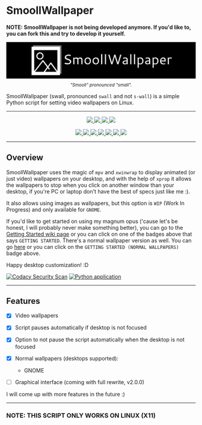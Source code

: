 # SmoollWallpaper

**NOTE: SmoollWallpaper is not being developed anymore. If you'd like to, you can fork this and try to develop it yourself.**

<p align="center">
	<img src="./assets/swlogo.png" />
	<sub><i>"Smooll" pronounced "small".</i></sub>
</p>

SmoollWallpaper (swall, pronounced `swall` and not `s-wall`) is a simple Python script for setting video wallpapers on Linux.

***

<p align="center">
	<a href="https://www.github.com/reallySmooll/smoollwallpaper/releases/tag/v1.3.0" alt="Version">
		<img src="https://img.shields.io/badge/VERSION-1.3.0-pink?style=for-the-badge" />
	</a>
	<a href="https://www.github.com/reallySmooll/smoollwallpaper/issues/" alt="Issues">
		<img src="https://img.shields.io/github/issues/reallySmooll/smoollwallpaper?style=for-the-badge&color=brightgreen" />
	</a>
	<a href="https://www.github.com/reallySmooll/smoollwallpaper/pulls" alt="Pull Request">
		<img src="https://img.shields.io/github/issues-pr/reallySmooll/smoollwallpaper?style=for-the-badge&color=darkblue" />
	</a>
	<a href="https://www.github.com/reallySmooll/smoollwallpaper/stargazers" alt="Stars">
		<img src="https://img.shields.io/github/stars/reallySmooll/smoollwallpaper?style=for-the-badge&color=gold" />
	</a>
</p>

<p align="center">
	<a href="https://www.github.com/reallySmooll/smoollwallpaper/wiki/Getting-Started" alt="Getting Started">
		<img src="https://img.shields.io/badge/GETTING-STARTED-green?style=for-the-badge" />
	</a>
	<a href="https://www.github.com/reallySmooll/smoollwallpaper/wiki/Getting-Started-(Normal-Wallpapers)" alt="Getting Started (Normal Wallpapers)">
		<img src="https://img.shields.io/badge/GETTING STARTED-(NORMAL WALLPAPERS)-33ffa5?style=for-the-badge" />
	</a>
	<a href="https://www.github.com/reallySmooll/smoollwallpaper/wiki/Getting-Started-(Contributing)" alt="Getting Started (Contributing)">
		<img src="https://img.shields.io/badge/GETTING STARTED-(CONTRIBUTING)-blue?style=for-the-badge" />
	</a>
	<a href="https://www.github.com/reallySmooll/smoollwallpaper/blob/master/RELEASE_NOTES.md" alt="Release Notes">
		<img src="https://img.shields.io/badge/RELEASE-NOTES-yellow?style=for-the-badge" />
	</a>
	<a href="https://www.github.com/reallySmooll/smoollwallpaper/blob/master/LICENSE" alt="License">
		<img src="https://img.shields.io/badge/LICENSE-MIT-orange?style=for-the-badge" />
	</a>
	<a href="https://www.github.com/reallySmooll/smoollwallpaper/blob/master/CONTRIBUTING.md" alt="Contributing">
		<img src="https://img.shields.io/badge/CONTRIBUTING-THANKS :)-red?style=for-the-badge" />
	</a>
	<a href="https://www.github.com/reallySmooll/smoollwallpaper/blob/master/CODE_OF_CONDUCT.md" alt="Code of Conduct">
		<img src="https://img.shields.io/badge/CODE OF-CONDUCT-purple?style=for-the-badge" />
	</a>
</p>

***

## Overview
SmoollWallpaper uses the magic of `mpv` and `xwinwrap` to display animated (or just video) wallpapers on your desktop, and with the help of `xprop` it allows the wallpapers to stop when you click on another window than your desktop, if you're PC or laptop don't have the best of specs just like me :).

It also allows using images as wallpapers, but this option is `WIP` (Work In Progress) and only available for `GNOME`.

If you'd like to get started on using my magnum opus ('cause let's be honest, I will probably never make something better), you can go to the [Getting Started wiki page](https://www.github.com/reallySmooll/smoollwallpaper/wiki/Getting-Started) or you can click on one of the badges above that says `GETTING STARTED`. There's a normal wallpaper version as well. You can go [here](https://www.github.com/reallySmooll/smoollwallpaper/wiki/Getting-Started-(Normal-Wallpapers)) or you can click on the `GETTING STARTED (NORMAL WALLPAPERS)` badge above.

Happy desktop customization! :D

[![Codacy Security Scan](https://github.com/reallySmooll/smoollwallpaper/actions/workflows/codacy.yml/badge.svg?branch=master)](https://github.com/reallySmooll/smoollwallpaper/actions/workflows/codacy.yml) [![Python application](https://github.com/reallySmooll/smoollwallpaper/actions/workflows/python-app.yml/badge.svg?branch=master)](https://github.com/reallySmooll/smoollwallpaper/actions/workflows/python-app.yml)

***

## Features

- [x] Video wallpapers

- [x] Script pauses automatically if desktop is not focused

- [x] Option to not pause the script automatically when the desktop is not focused

- [x] Normal wallpapers (desktops supported):
	- GNOME

- [ ] Graphical interface (coming with full rewrite, v2.0.0)

I will come up with more features in the future :)

***

### NOTE: THIS SCRIPT ONLY WORKS ON LINUX (X11)
